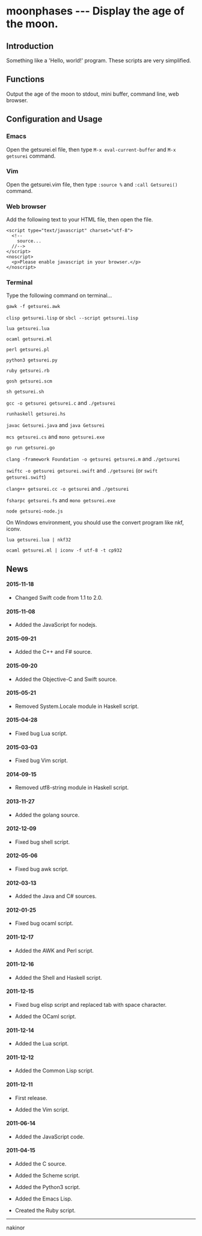 # moonphases --- Display the age of the moon.


## Introduction
Something like a 'Hello, world!' program. These scripts are very simplified.


## Functions
Output the age of the moon to stdout, mini buffer, command line, web browser.


## Configuration and Usage
### Emacs
Open the getsurei.el file, then type `M-x eval-current-buffer` and `M-x getsurei` command.

### Vim
Open the getsurei.vim file, then type `:source %` and `:call Getsurei()` command.

### Web browser
Add the following text to your HTML file, then open the file.

    <script type="text/javascript" charset="utf-8">
      <!--
        source...
      //-->
    </script>
    <noscript>
      <p>Please enable javascript in your browser.</p>
    </noscript>

### Terminal
Type the following command on terminal...

`gawk -f getsurei.awk`

`clisp getsurei.lisp` or `sbcl --script getsurei.lisp`

`lua getsurei.lua`

`ocaml getsurei.ml`

`perl getsurei.pl`

`python3 getsurei.py`

`ruby getsurei.rb`

`gosh getsurei.scm`

`sh getsurei.sh`

`gcc -o getsurei getsurei.c` and `./getsurei`

`runhaskell getsurei.hs`

`javac Getsurei.java` and `java Getsurei`

`mcs getsurei.cs` and `mono getsurei.exe`

`go run getsurei.go`

`clang -framework Foundation -o getsurei getsurei.m` and `./getsurei`

`swiftc -o getsurei getsurei.swift` and `./getsurei`
(or `swift getsurei.swift`)

`clang++ getsurei.cc -o getsurei` and `./getsurei`

`fsharpc getsurei.fs` and `mono getsurei.exe`

`node getsurei-node.js`

On Windows environment, you should use the convert program like nkf, iconv.

`lua getsurei.lua | nkf32`

`ocaml getsurei.ml | iconv -f utf-8 -t cp932`


## News
#### 2015-11-18
- Changed Swift code from 1.1 to 2.0.

#### 2015-11-08
- Added the JavaScript for nodejs.

#### 2015-09-21
- Added the C++ and F# source.

#### 2015-09-20
- Added the Objective-C and Swift source.

#### 2015-05-21
- Removed System.Locale module in Haskell script.

#### 2015-04-28
- Fixed bug Lua script.

#### 2015-03-03
- Fixed bug Vim script.

#### 2014-09-15
- Removed utf8-string module in Haskell script.

#### 2013-11-27
- Added the golang source.

#### 2012-12-09
- Fixed bug shell script.

#### 2012-05-06
- Fixed bug awk script.

#### 2012-03-13
- Added the Java and C# sources.

#### 2012-01-25
- Fixed bug ocaml script.

#### 2011-12-17
- Added the AWK and Perl script.

#### 2011-12-16
- Added the Shell and Haskell script.

#### 2011-12-15
- Fixed bug elisp script and replaced tab with space character.

- Added the OCaml script.

#### 2011-12-14
- Added the Lua script.

#### 2011-12-12
- Added the Common Lisp script.

#### 2011-12-11
- First release.

- Added the Vim script.

#### 2011-06-14
- Added the JavaScript code.

#### 2011-04-15
- Added the C source.

- Added the Scheme script.

- Added the Python3 script.

- Added the Emacs Lisp.

- Created the Ruby script.

-------
nakinor
